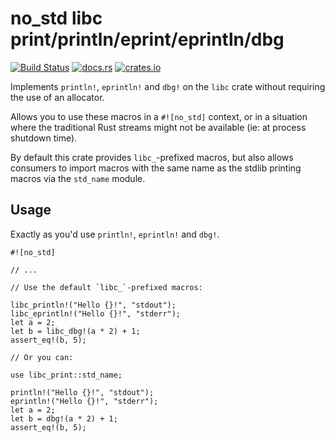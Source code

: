 # no_std libc print/println/eprint/eprintln/dbg

[![Build Status](https://api.travis-ci.org/mmastrac/rust-libc-print.svg?branch=master)](https://travis-ci.org/mmastrac/rust-libc-print)
[![docs.rs](https://docs.rs/libc-print/badge.svg)](https://docs.rs/libc-print)
[![crates.io](https://img.shields.io/crates/v/libc-print.svg)](https://crates.io/crates/libc-print)

Implements `println!`, `eprintln!` and `dbg!` on the `libc` crate without 
requiring the use of an allocator.

Allows you to use these macros in a `#![no_std]` context, or in a 
situation where the traditional Rust streams might not be available 
(ie: at process shutdown time).

By default this crate provides `libc_`-prefixed macros, but also allows consumers to
import macros with the same name as the stdlib printing macros via the `std_name`
module.

## Usage

Exactly as you'd use `println!`, `eprintln!` and `dbg!`.

```
#![no_std]

// ...

// Use the default `libc_`-prefixed macros:

libc_println!("Hello {}!", "stdout");
libc_eprintln!("Hello {}!", "stderr");
let a = 2;
let b = libc_dbg!(a * 2) + 1;
assert_eq!(b, 5);

// Or you can:

use libc_print::std_name;

println!("Hello {}!", "stdout");
eprintln!("Hello {}!", "stderr");
let a = 2;
let b = dbg!(a * 2) + 1;
assert_eq!(b, 5);
```
